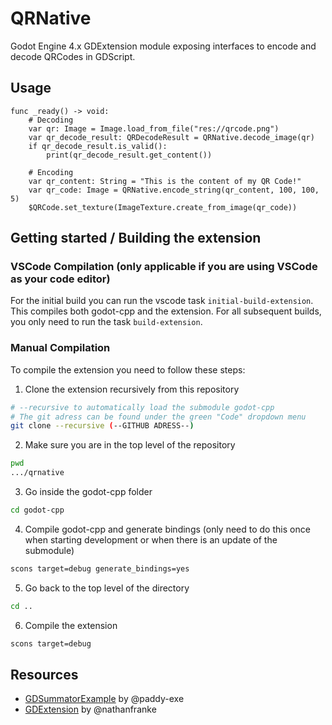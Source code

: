 # QRNative

Godot Engine 4.x GDExtension module exposing interfaces to encode and decode QRCodes in GDScript.

## Usage
```gdscript
func _ready() -> void:
    # Decoding
    var qr: Image = Image.load_from_file("res://qrcode.png")
    var qr_decode_result: QRDecodeResult = QRNative.decode_image(qr)
    if qr_decode_result.is_valid():
        print(qr_decode_result.get_content())
    
    # Encoding
    var qr_content: String = "This is the content of my QR Code!"
    var qr_code: Image = QRNative.encode_string(qr_content, 100, 100, 5)
    $QRCode.set_texture(ImageTexture.create_from_image(qr_code))
```

## Getting started / Building the extension

### VSCode Compilation (only applicable if you are using VSCode as your code editor)
For the initial build you can run the vscode task `initial-build-extension`. This compiles both godot-cpp and the extension. For all subsequent builds, you only need to run the task `build-extension`.

### Manual Compilation

To compile the extension you need to follow these steps:

1. Clone the extension recursively from this repository
```bash
# --recursive to automatically load the submodule godot-cpp
# The git adress can be found under the green "Code" dropdown menu
git clone --recursive (--GITHUB ADRESS--)
```

2. Make sure you are in the top level of the repository
```bash
pwd
.../qrnative
```

3. Go inside the godot-cpp folder
```bash
cd godot-cpp
```

4. Compile godot-cpp and generate bindings (only need to do this once when starting development or when there is an update of the submodule)
```bash
scons target=debug generate_bindings=yes
```

5. Go back to the top level of the directory
```bash
cd ..
```

6. Compile the extension
```bash
scons target=debug
```

## Resources
- [GDSummatorExample](https://github.com/paddy-exe/GDExtensionSummator) by @paddy-exe  
- [GDExtension](https://github.com/nathanfranke/gdextension) by @nathanfranke
